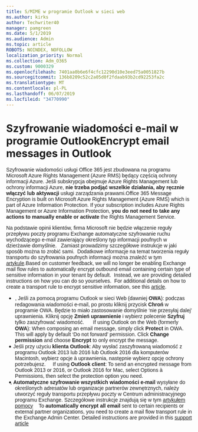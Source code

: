 ```yaml
---
title: S/MIME w programie Outlook w sieci web
ms.author: kirks
author: Techwriter40
manager: pamgreen
ms.date: 5/1/2019
ms.audience: Admin
ms.topic: article
ROBOTS: NOINDEX, NOFOLLOW
localization_priority: Normal
ms.collection: Adm_O365
ms.custom: 9000329
ms.openlocfilehash: 7401aa0b6e6f4cfc12290d10e3eed75a0051827b
ms.sourcegitcommit: 136b8209c52c2a05d0f2fdaab93b2cd92253fa2c
ms.translationtype: MT
ms.contentlocale: pl-PL
ms.lasthandoff: 06/07/2019
ms.locfileid: "34770990"
---
```

# <a name="encrypt-email-messages-in-outlook"></a><span data-ttu-id="fa106-102">Szyfrowanie wiadomości e-mail w programie Outlook</span><span class="sxs-lookup"><span data-stu-id="fa106-102">Encrypt email messages in Outlook</span></span>

<p><span data-ttu-id="fa106-103"><span style="font-size: 10.5pt; font-family: 'Verdana',sans-serif;">Szyfrowanie wiadomości usługi Office 365 jest zbudowana na programu Microsoft Azure Rights Management (Azure RMS) będący częścią ochrony informacji Azure. Jeśli subskrypcja obejmuje Azure Rights Management lub ochrony informacji Azure, <strong style="mso-bidi-font-weight: normal;">nie trzeba podjąć wszelkie działania, aby ręcznie włączyć lub aktywacji</strong> usługi zarządzania prawami.</span></span><span class="sxs-lookup"><span data-stu-id="fa106-103"><span style="font-size: 10.5pt; font-family: 'Verdana',sans-serif;">Office 365 Message Encryption is built on Microsoft Azure Rights Management (Azure RMS) which is part of Azure Information Protection. If your subscription includes Azure Rights Management or Azure Information Protection, <strong style="mso-bidi-font-weight: normal;">you do not need to take any actions to manually enable or activate</strong> the Rights Management Service.</span></span></span></p> <p><span data-ttu-id="fa106-104"><span style="font-size: 10.5pt; font-family: 'Verdana',sans-serif;">Na podstawie opinii klientów, firma Microsoft nie będzie włączenie reguły przepływu poczty programu Exchange automatyczne szyfrowanie ruchu wychodzącego e-mail zawierający określony typ informacji poufnych w dzierżawie domyślnie. &nbsp; Zamiast prowadzimy szczegółowe instrukcje w jaki sposób można to zrobić sami. &nbsp;Dodatkowe informacje na temat tworzenia reguły transportu do szyfrowania poufnych informacji można znaleźć w tym <a href="https://aka.ms/OmeEtr">artykule</a>.</span><u></u><span style="text-decoration: line-through;"></span></span><span class="sxs-lookup"><span data-stu-id="fa106-104"><span style="font-size: 10.5pt; font-family: 'Verdana',sans-serif;">Based on customer feedback, we will no longer be enabling Exchange mail flow rules to automatically encrypt outbound email containing certain type of sensitive information in your tenant by default.&nbsp; Instead, we are providing detailed instructions on how you can do so yourselves. &nbsp;For additional details on how to create a transport rule to encrypt sensitive information, see this <a href="https://aka.ms/OmeEtr">article</a>.</span><u></u><span style="text-decoration: line-through;"></span></span></span></p> <ul> <li style="text-indent: -.25in; mso-list: l0 level1 lfo1;"><span data-ttu-id="fa106-105"><span style="font-size: 10.5pt; font-family: Symbol; mso-fareast-font-family: Symbol; mso-bidi-font-family: Symbol;"><span style="mso-list: Ignore;">&nbsp;&nbsp; &nbsp; &nbsp; </span> </span> <span style="font-size: 10.5pt; font-family: 'Verdana',sans-serif;">, Jeśli za pomocą programu Outlook w sieci Web (dawniej <strong style="mso-bidi-font-weight: normal;">OWA</strong>): podczas redagowania wiadomości e-mail, po prostu kliknij przycisk <strong>Chroń</strong> w programie OWA. Będzie to miało zastosowanie domyślnie &lsquo;nie przesyłaj dalej&rsquo; uprawnienia. Kliknij opcję <strong>Zmień uprawnienie</strong> i wybierz polecenie <strong>Szyfruj</strong> tylko zaszyfrować wiadomość.</span></span><span class="sxs-lookup"><span data-stu-id="fa106-105"><span style="font-size: 10.5pt; font-family: Symbol; mso-fareast-font-family: Symbol; mso-bidi-font-family: Symbol;"><span style="mso-list: Ignore;">&nbsp; &nbsp; &nbsp;&nbsp; </span></span><span style="font-size: 10.5pt; font-family: 'Verdana',sans-serif;">If using Outlook on the Web (formerly <strong style="mso-bidi-font-weight: normal;">OWA</strong>): When composing an email message, simply click <strong>Protect</strong> in OWA. This will apply by default &lsquo;Do not forward&rsquo; permission. Click <strong>Change permission</strong> and choose <strong>Encrypt</strong> to only encrypt the message.</span></span></span></li> <li style="text-indent: -.25in; mso-list: l0 level1 lfo1;"><span data-ttu-id="fa106-106"><span style="font-size: 10.5pt; font-family: 'Verdana',sans-serif;">&nbsp;&nbsp; &nbsp; Jeśli przy użyciu <strong style="mso-bidi-font-weight: normal;">klienta Outlook</strong>: Aby wysłać zaszyfrowaną wiadomość z programu Outlook 2013 lub 2016 lub Outlook 2016 dla komputerów Macintosh, wybierz opcje &agrave; uprawnienia, następnie wybierz opcję ochrony potrzebujesz.</span></span><span class="sxs-lookup"><span data-stu-id="fa106-106"><span style="font-size: 10.5pt; font-family: 'Verdana',sans-serif;">&nbsp; &nbsp;&nbsp; If using <strong style="mso-bidi-font-weight: normal;">Outlook client</strong>: To send an encrypted message from Outlook 2013 or 2016, or Outlook 2016 for Mac, select Options &agrave; Permissions, then select the protection option you need.</span></span></span></li> <li style="text-indent: -.25in; mso-list: l0 level1 lfo1;"><span data-ttu-id="fa106-107"><span style="font-size: 10.5pt; font-family: 'Verdana',sans-serif;">&nbsp;&nbsp; , <strong style="mso-bidi-font-weight: normal;">Automatyczne szyfrowanie wszystkich wiadomości e-mail</strong> wysyłane do określonych adresatów lub organizacje partnerów zewnętrznych, należy utworzyć reguły transportu przepływu poczty w Centrum administracyjnego programu Exchange. Szczegółowe instrukcje znajdują się w tym <span style="color: black;"><a href="https://docs.microsoft.com/office365/securitycompliance/define-mail-flow-rules-to-encrypt-email#create-a-mail-flow-rule-to-encrypt-email-messages-with-the-new-ome-capabilities">artykułem pomocy</a></span></span></span><span class="sxs-lookup"><span data-stu-id="fa106-107"><span style="font-size: 10.5pt; font-family: 'Verdana',sans-serif;">&nbsp; &nbsp; To <strong style="mso-bidi-font-weight: normal;">automatically encrypt all email</strong> sent to certain recipients or external partner organizations, you need to create a mail flow transport rule in the Exchange Admin Center. Detailed instructions are provided in this <span style="color: black;"><a href="https://docs.microsoft.com/office365/securitycompliance/define-mail-flow-rules-to-encrypt-email#create-a-mail-flow-rule-to-encrypt-email-messages-with-the-new-ome-capabilities">support article</a></span></span></span></span></li> </ul>

